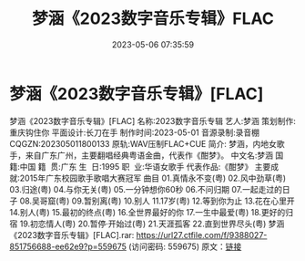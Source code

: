 ﻿---
title: 梦涵《2023数字音乐专辑》FLAC
date: 2023-05-06 07:35:59
categories: APE、FLAC、MP3
tags: 华语中文
---
# 梦涵《2023数字音乐专辑》[FLAC]

梦涵《2023数字音乐专辑》[FLAC]
名称:2023数字音乐专辑
艺人:梦涵
策划制作:重庆钩住你
平面设计:长刀在手
制作时间:2023-05-01
音源录制:录音棚
CQGZN:202305011800133
原轨:WAV压制FLAC+CUE
简介:
梦涵，内地女歌手，来自广东广州，主要翻唱经典粤语金曲，代表作《酣梦》。
中文名:梦涵
国  籍:中国
籍  贯:广东
生  日:1995
职  业:华语女歌手
代表作品:《酣梦》
主要成就:2015年广东校园歌手歌唱大赛冠军
曲目
01.真情永不变(粤)
02.风中劲草(粤)
03.归途(粤)
04.与你无关(粤)
05.一分钟想你60秒
06.不问归期
07.一起走过的日子
08.吴哥窟(粤)
09.暂别离(粤)
10.别人
11.17岁(粤)
12.等到你为止
13.花在心里开
14.别人(粤)
15.最初的终点(粤)
16.全世界最好的你
17.一生中最爱(粤)
18.更好的归宿
19.初恋情人(粤)
20.暂停·开始过(粤)
21.天涯孤客
22.直到世界尽头(粤)
梦涵《2023数字音乐专辑》[FLAC].rar: https://url27.ctfile.com/f/9388027-851756688-ee62e9?p=559675
(访问密码: 559675)
原文：[链接](https://blog.sina.com.cn/s/blog_1647c7e76010311r7.html)